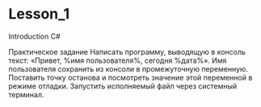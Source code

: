 # Lesson_1
Introduction C#

Практическое задание
Написать программу, выводящую в консоль текст: «Привет, %имя пользователя%, сегодня %дата%». 
Имя пользователя сохранить из консоли в промежуточную переменную. 
Поставить точку останова и посмотреть значение этой переменной в режиме отладки. 
Запустить исполняемый файл через системный терминал.
